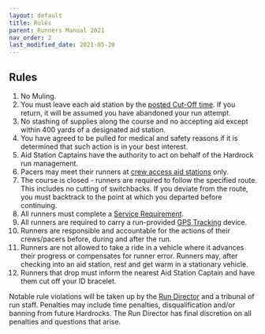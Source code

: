 ```yaml
---
layout: default
title: Rules
parent: Runners Manual 2021
nav_order: 2
last_modified_date: 2021-05-20
---
```


## Rules

1. No Muling.
2. You must leave each aid station by the [posted Cut-Off time](https://hardrock100.github.io/docs/runners_manual_2021/aid_station_table/). If you return, it will be assumed you have abandoned your run attempt.
3. No stashing of supplies along the course and no accepting aid except within 400 yards of a designated aid station.
4. You have agreed to be pulled for medical and safety reasons if it is determined that such action is in your best interest.
5. Aid Station Captains have the authority to act on behalf of the Hardrock run management.
6. Pacers may meet their runners at [crew access aid stations](https://hardrock100.github.io/docs/runners_manual_2021/aid_station_table/) only.
7. The course is closed - runners are required to follow the specified route. This includes no cutting of switchbacks. If you deviate from the route, you must backtrack to the point at which you departed before continuing.
8. All runners must complete a [Service Requirement](https://www.hardrock100.com/files/trailwork/HR100-2021-Service-Form.pdf).
9. All runners are required to carry a run-provided [GPS Tracking](https://www.hardrock100.com/hardrock-runner-tracking.php) device.
10. Runners are responsible and accountable for the actions of their crews/pacers before, during and after the run.
11. Runners are not allowed to take a ride in a vehicle where it advances their progress or compensates for runner error. Runners may, after checking into an aid station, rest and get warm in a stationary vehicle.
12. Runners that drop must inform the nearest Aid Station Captain and have them cut off your ID bracelet.
 
Notable rule violations will be taken up by the [Run Director](mailto:dale@hardrock100.com) and a tribunal of run staff.  Penalties may include time penalties, disqualification and/or banning from future Hardrocks.  The Run Director has final discretion on all penalties and questions that arise.
